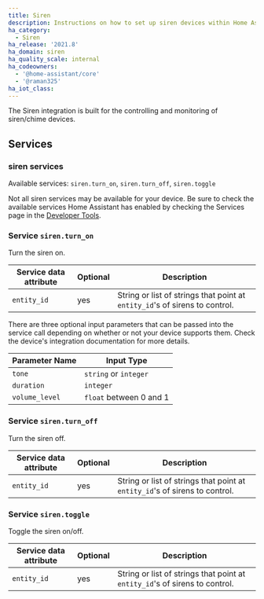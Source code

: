 ```yaml
---
title: Siren
description: Instructions on how to set up siren devices within Home Assistant.
ha_category:
  - Siren
ha_release: '2021.8'
ha_domain: siren
ha_quality_scale: internal
ha_codeowners:
  - '@home-assistant/core'
  - '@raman325'
ha_iot_class:
---
```


The Siren integration is built for the controlling and monitoring of siren/chime devices.

## Services

### siren services

Available services: `siren.turn_on`, `siren.turn_off`, `siren.toggle`

<div class='note'>

Not all siren services may be available for your device. Be sure to check the available services Home Assistant has enabled by checking the Services page in the [Developer Tools](/docs/tools/dev-tools/).

</div>

### Service `siren.turn_on`

Turn the siren on.

| Service data attribute | Optional | Description |
| ---------------------- | -------- | ----------- |
| `entity_id` | yes | String or list of strings that point at `entity_id`'s of sirens to control.

There are three optional input parameters that can be passed into the service call depending on whether or not your device supports them. Check the device's integration documentation for more details.

| Parameter Name  | Input Type
|---------------- |-------------------------
| `tone`          | `string` or `integer`
| `duration`      | `integer`
| `volume_level`  | `float` between 0 and 1

### Service `siren.turn_off`

Turn the siren off.

| Service data attribute | Optional | Description |
| ---------------------- | -------- | ----------- |
| `entity_id` | yes | String or list of strings that point at `entity_id`'s of sirens to control.

### Service `siren.toggle`

Toggle the siren on/off.

| Service data attribute | Optional | Description |
| ---------------------- | -------- | ----------- |
| `entity_id` | yes | String or list of strings that point at `entity_id`'s of sirens to control.
